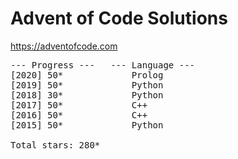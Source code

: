 # Advent of Code Solutions

https://adventofcode.com

<pre>
--- Progress ---   --- Language ---
[2020] 50*             Prolog
[2019] 50*             Python
[2018] 30*             Python
[2017] 50*             C++
[2016] 50*             C++
[2015] 50*             Python

Total stars: 280*
</pre>
